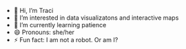 - 👋 Hi, I’m Traci
- 👀 I’m interested in data visualizatons and interactive maps
- 🌱 I’m currently learning patience
- 😄 Pronouns: she/her
- ⚡ Fun fact: I am not a robot. Or am I?

<!---
traci-walker-champlain/traci-walker-champlain is a ✨ special ✨ repository because its `README.md` (this file) appears on your GitHub profile.
You can click the Preview link to take a look at your changes.
--->
